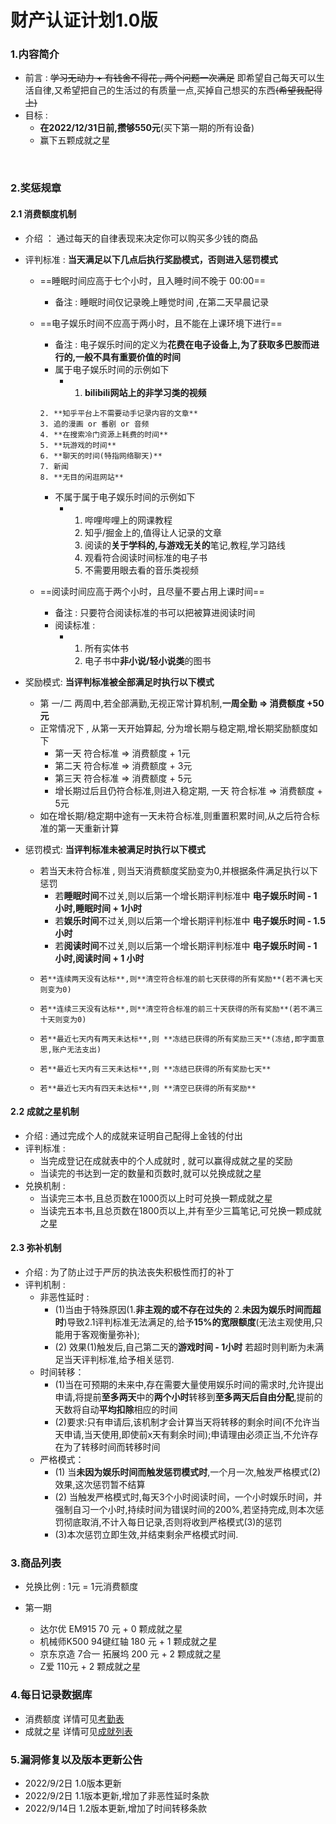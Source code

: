 # 财产认证计划1.0版

###  1.内容简介

+  前言 :  ~~学习无动力 + 有钱舍不得花 , 两个问题一次满足~~ 即希望自己每天可以生活自律,又希望把自己的生活过的有质量一点,买掉自己想买的东西~~(希望我配得上)~~
+  目标 :
   + **在2022/12/31日前,攒够550元**(买下第一期的所有设备)
   + 赢下五颗成就之星

​	 

###  2.奖惩规章

#### 2.1 消费额度机制

+ 介绍 ： 通过每天的自律表现来决定你可以购买多少钱的商品

+ 评判标准 : **当天满足以下几点后执行奖励模式，否则进入惩罚模式**

  + ==睡眠时间应高于七个小时，且入睡时间不晚于 00:00==

    + 备注 : 睡眠时间仅记录晚上睡觉时间 ,在第二天早晨记录

  + ==电子娱乐时间不应高于两小时，且不能在上课环境下进行==

    + 备注 : 电子娱乐时间的定义为**花费在电子设备上,为了获取多巴胺而进行的,一般不具有重要价值的时间**
    + 属于电子娱乐时间的示例如下
      + 1. **bilibili网站上的非学习类的视频**
     <!--(科普类视频,若无需动手记录,则视为非学习视频)(不需要观看的音乐类视频可以不算)(鬼畜除非不看屏幕,否则计入电子娱乐时间当中)-->
        2. **知乎平台上不需要动手记录内容的文章**
        3. 追的漫画 or 番剧 or 音频
        4. **在搜索冷门资源上耗费的时间**
        5. **玩游戏的时间**
        6. **聊天的时间(特指网络聊天)**
        7. 新闻
        8. **无目的闲逛网站**
    + 不属于属于电子娱乐时间的示例如下
      + 1. 哔哩哔哩上的网课教程
        2. 知乎/掘金上的,值得让人记录的文章
        3. 阅读的**关于学科的,与游戏无关的**笔记,教程,学习路线
        4. 观看符合阅读时间标准的电子书
        5. 不需要用眼去看的音乐类视频

  + ==阅读时间应高于两个小时，且尽量不要占用上课时间==

    + 备注 : 只要符合阅读标准的书可以把被算进阅读时间
    + 阅读标准 :
      + 1. 所有实体书
        2. 电子书中**非小说/轻小说类**的图书
    
    

+ 奖励模式: **当评判标准被全部满足时执行以下模式**

  + 第 一/二 两周中,若全部满勤,无视正常计算机制,**一周全勤 => 消费额度 +50元**
  + 正常情况下 , 从第一天开始算起, 分为增长期与稳定期,增长期奖励额度如下
    + 第一天 符合标准 => 消费额度 + 1元
    + 第二天 符合标准 => 消费额度 + 3元
    + 第三天 符合标准 => 消费额度 + 5元
    + 增长期过后且仍符合标准,则进入稳定期, 一天 符合标准 =>  消费额度 + 5元
  + 如在增长期/稳定期中途有一天未符合标准,则重置积累时间,从之后符合标准的第一天重新计算
  
  
  
+ 惩罚模式: **当评判标准未被满足时执行以下模式**

  + 若当天未符合标准 , 则当天消费额度奖励变为0,并根据条件满足执行以下惩罚
    + 	若**睡眠时间**不过关,则以后第一个增长期评判标准中 **电子娱乐时间 - 1小时,睡眠时间 + 1小时**
    + 	若**娱乐时间**不过关,则以后第一个增长期评判标准中 **电子娱乐时间 - 1.5小时**
    + 	若**阅读时间**不过关,则以后第一个增长期评判标准中 **电子娱乐时间 - 1小时,阅读时间 + 1 小时**
  + 	若**连续两天没有达标**,则**清空符合标准的前七天获得的所有奖励**(若不满七天则变为0)
  + 	若**连续三天没有达标**,则**清空符合标准的前三十天获得的所有奖励**(若不满三十天则变为0)
  + 	若**最近七天内有两天未达标**,则 **冻结已获得的所有奖励三天**(冻结,即字面意思,账户无法支出)
  + 	若**最近七天内有三天未达标**,则 **冻结已获得的所有奖励七天**
  + 	若**最近七天内有四天未达标**,则 **清空已获得的所有奖励**

#### 2.2 成就之星机制

+ 介绍 : 通过完成个人的成就来证明自己配得上金钱的付出
+ 评判标准 : 
  + 当完成登记在成就表中的个人成就时 , 就可以赢得成就之星的奖励
  + 当读完的书达到一定的数量和页数时,就可以兑换成就之星
+ 兑换机制 : 
  +  当读完三本书,且总页数在1000页以上时可兑换一颗成就之星
  +  当读完五本书,且总页数在1800页以上,并有至少三篇笔记,可兑换一颗成就之星

#### 2.3 弥补机制

+ 介绍 : 为了防止过于严厉的执法丧失积极性而打的补丁
+ 评判机制 : 
  + 非恶性延时 : 
    + (1)当由于特殊原因(1.**非主观的或不存在过失的** 2.**未因为娱乐时间而超时**)导致2.1评判标准无法满足的,给予**15%的宽限额度**(无法主观使用,只能用于客观衡量弥补);
    + (2) 效果(1)触发后,自己第二天的**游戏时间 - 1小时** 若超时则判断为未满足当天评判标准,给予相关惩罚.
  + 时间转移：
    + (1)当在可预期的未来中,存在需要大量使用娱乐时间的需求时,允许提出申请,将提前**至多两天**中的**两个小时**转移到**至多两天后自由分配**,提前的天数将自动**平均扣除**相应的时间
    + (2)要求:只有申请后,该机制才会计算当天将转移的剩余时间(不允许当天申请,当天使用,即使前x天有剩余时间);申请理由必须正当,不允许存在为了转移时间而转移时间
  + 严格模式：
    + (1) 当**未因为娱乐时间而触发惩罚模式时**,一个月一次,触发严格模式(2)效果,这次惩罚暂不结算
    + (2) 当触发严格模式时,每天3个小时阅读时间，一个小时娱乐时间，并强制自习一个小时,持续时间为错误时间的200%,若坚持完成,则本次惩罚彻底取消,不计入每日记录,否则将收到严格模式(3)的惩罚
    + (3)本次惩罚立即生效,并结束剩余严格模式时间.

###  3.商品列表

+ 兑换比例 : 1元 = 1元消费额度

+ 第一期
  + 达尔优 EM915 70 元 + 0 颗成就之星
  + 机械师K500 94键红轴 180 元 +  1 颗成就之星
  + 京东京造 7合一 拓展坞 200 元 +  2 颗成就之星
  + Z爱 110元 +  2 颗成就之星

### 4.每日记录数据库

+ 消费额度 详情可见<a href="每日记录.xlsx">考勤表</a>
+ 成就之星 详情可见<a href="成就列表.xlsx">成就列表</a>

### 5.漏洞修复以及版本更新公告

+ 2022/9/2日 1.0版本更新
+ 2022/9/2日 1.1版本更新,增加了非恶性延时条款
+ 2022/9/14日 1.2版本更新,增加了时间转移条款





